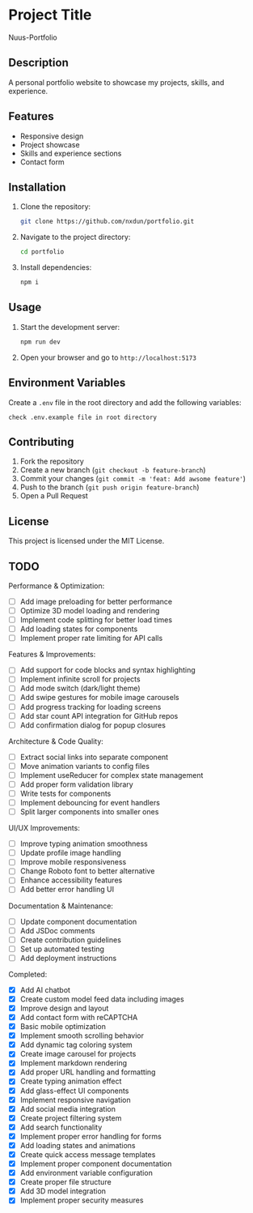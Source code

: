 # Project Title
Nuus-Portfolio

## Description
A personal portfolio website to showcase my projects, skills, and experience.

## Features
- Responsive design
- Project showcase
- Skills and experience sections
- Contact form

## Installation
1. Clone the repository:
    ```sh
    git clone https://github.com/nxdun/portfolio.git
    ```
2. Navigate to the project directory:
    ```sh
    cd portfolio
    ```
3. Install dependencies:
    ```sh
    npm i
    ```

## Usage
1. Start the development server:
    ```sh
    npm run dev
    ```
2. Open your browser and go to `http://localhost:5173`

## Environment Variables
Create a `.env` file in the root directory and add the following variables:
```
check .env.example file in root directory
```

## Contributing
1. Fork the repository
2. Create a new branch (`git checkout -b feature-branch`)
3. Commit your changes (`git commit -m 'feat: Add awsome feature'`)
4. Push to the branch (`git push origin feature-branch`)
5. Open a Pull Request

## License
This project is licensed under the MIT License.

## TODO
Performance & Optimization:
- [ ] Add image preloading for better performance
- [ ] Optimize 3D model loading and rendering
- [ ] Implement code splitting for better load times
- [ ] Add loading states for components
- [ ] Implement proper rate limiting for API calls

Features & Improvements:
- [ ] Add support for code blocks and syntax highlighting
- [ ] Implement infinite scroll for projects
- [ ] Add mode switch (dark/light theme)
- [ ] Add swipe gestures for mobile image carousels
- [ ] Add progress tracking for loading screens
- [ ] Add star count API integration for GitHub repos
- [ ] Add confirmation dialog for popup closures

Architecture & Code Quality:
- [ ] Extract social links into separate component
- [ ] Move animation variants to config files
- [ ] Implement useReducer for complex state management
- [ ] Add proper form validation library
- [ ] Write tests for components
- [ ] Implement debouncing for event handlers
- [ ] Split larger components into smaller ones

UI/UX Improvements:
- [ ] Improve typing animation smoothness
- [ ] Update profile image handling
- [ ] Improve mobile responsiveness
- [ ] Change Roboto font to better alternative
- [ ] Enhance accessibility features
- [ ] Add better error handling UI

Documentation & Maintenance:
- [ ] Update component documentation
- [ ] Add JSDoc comments
- [ ] Create contribution guidelines
- [ ] Set up automated testing
- [ ] Add deployment instructions

Completed:
- [x] Add AI chatbot
- [x] Create custom model feed data including images
- [x] Improve design and layout
- [x] Add contact form with reCAPTCHA
- [x] Basic mobile optimization
- [x] Implement smooth scrolling behavior
- [x] Add dynamic tag coloring system
- [x] Create image carousel for projects
- [x] Implement markdown rendering
- [x] Add proper URL handling and formatting
- [x] Create typing animation effect
- [x] Add glass-effect UI components
- [x] Implement responsive navigation
- [x] Add social media integration
- [x] Create project filtering system
- [x] Add search functionality
- [x] Implement proper error handling for forms
- [x] Add loading states and animations
- [x] Create quick access message templates
- [x] Implement proper component documentation
- [x] Add environment variable configuration
- [x] Create proper file structure
- [x] Add 3D model integration
- [x] Implement proper security measures
